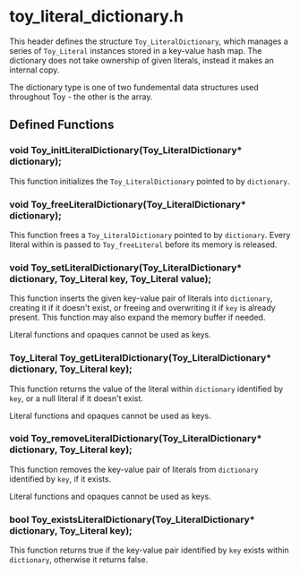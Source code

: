 # toy_literal_dictionary.h

This header defines the structure `Toy_LiteralDictionary`, which manages a series of `Toy_Literal` instances stored in a key-value hash map. The dictionary does not take ownership of given literals, instead it makes an internal copy.

The dictionary type is one of two fundemental data structures used throughout Toy - the other is the array.

## Defined Functions

### void Toy_initLiteralDictionary(Toy_LiteralDictionary* dictionary);

This function initializes the `Toy_LiteralDictionary` pointed to by `dictionary`.

### void Toy_freeLiteralDictionary(Toy_LiteralDictionary* dictionary);

This function frees a `Toy_LiteralDictionary` pointed to by `dictionary`. Every literal within is passed to `Toy_freeLiteral` before its memory is released.

### void Toy_setLiteralDictionary(Toy_LiteralDictionary* dictionary, Toy_Literal key, Toy_Literal value);

This function inserts the given key-value pair of literals into `dictionary`, creating it if it doesn't exist, or freeing and overwriting it if `key` is already present. This function may also expand the memory buffer if needed.

Literal functions and opaques cannot be used as keys.

### Toy_Literal Toy_getLiteralDictionary(Toy_LiteralDictionary* dictionary, Toy_Literal key);

This function returns the value of the literal within `dictionary` identified by `key`, or a null literal if it doesn't exist.

Literal functions and opaques cannot be used as keys.

### void Toy_removeLiteralDictionary(Toy_LiteralDictionary* dictionary, Toy_Literal key);

This function removes the key-value pair of literals from `dictionary` identified by `key`, if it exists.

Literal functions and opaques cannot be used as keys.

### bool Toy_existsLiteralDictionary(Toy_LiteralDictionary* dictionary, Toy_Literal key);

This function returns true if the key-value pair identified by `key` exists within `dictionary`, otherwise it returns false.

